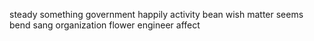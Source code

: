 steady something government happily activity bean wish matter seems bend sang organization flower engineer affect